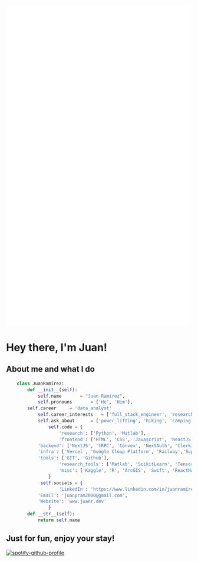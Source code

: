 ![Metrics](/github-metrics.svg)
# Hey there, I'm Juan!
## About me and what I do
```python
	class JuanRamirez:
    	def __init__(self): 
        	self.name 		= "Juan Ramirez",
    		self.pronouns 		= ['He', 'Him'],
		self.career		= 'data_analyst'
        	self.career_interests 	= ['full_stack_engineer', 'research', 'data_science', 'ml_engineer', 'teaching', 'mentoring'],
        	self.ask_about 		= ['power_lifting', 'hiking', 'camping', 'photography', 'youtube', 'chess'],
            	self.code = {
            		'research': ['Python', 'Matlab'],
                	'frontend': ['HTML', 'CSS', 'Javascript', 'ReactJS' ,'TailwindCSS'],
			'backend': ['NextJS', 'tRPC', 'Convex', 'NextAuth', 'ClerkJS', 'ExpressJS', 'Flask', 'DrizzleORM'],
			'infra': ['Vercel', 'Google Cloup Platform', 'Railway','Supabase']
			'tools': ['GIT', 'Github'],
                	'research_tools': ['Matlab', 'ScikitLearn', 'TensorFlow', 'Pandas', 'MatPlotLib', 'Seaborn', 'Jupyter notebook'],
                	'misc': ['Kaggle', 'R', 'ArcGIS', 'Swift', 'ReactNative']
            	}
           	 self.socials = {
            		'LinkedIn': 'https://www.linkedin.com/in/juanramirez2000/',
			'Email': 'juanpram2000@gmail.com',
			'Website': 'www.juanr.dev'
            	}
       	def __str__(self):
        	return self.name
```
## Just for fun, enjoy your stay!

[![spotify-github-profile](https://spotify-github-profile.vercel.app/api/view?uid=12139070956&cover_image=true&theme=default)](https://github.com/kittinan/spotify-github-profile)
